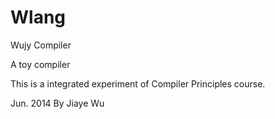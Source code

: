 Wlang
=====

Wujy Compiler

A toy compiler

This is a integrated experiment of Compiler Principles course.

Jun. 2014 By Jiaye Wu

